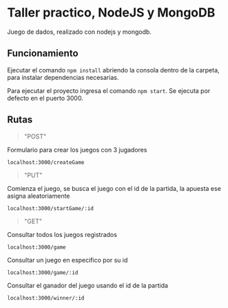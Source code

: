 # Taller practico, NodeJS y MongoDB
Juego de dados, realizado con nodejs y mongodb.

## Funcionamiento
Ejecutar el comando `npm install` abriendo la consola dentro de la carpeta, para instalar dependencias necesarias.

Para ejecutar el proyecto ingresa el comando `npm start`.
Se ejecuta por defecto en el puerto 3000.

## Rutas

> "POST"

Formulario para crear los juegos con 3 jugadores
```
localhost:3000/createGame
```

> "PUT"

Comienza el juego, se busca el juego con el id de la partida, la apuesta ese asigna aleatoriamente
```
localhost:3000/startGame/:id
```

> "GET"

Consultar todos los juegos registrados
```
localhost:3000/game
```

Consultar un juego en especifico por su id
```
localhost:3000/game/:id
```

Consultar el ganador del juego usando el id de la partida
```
localhost:3000/winner/:id
```

